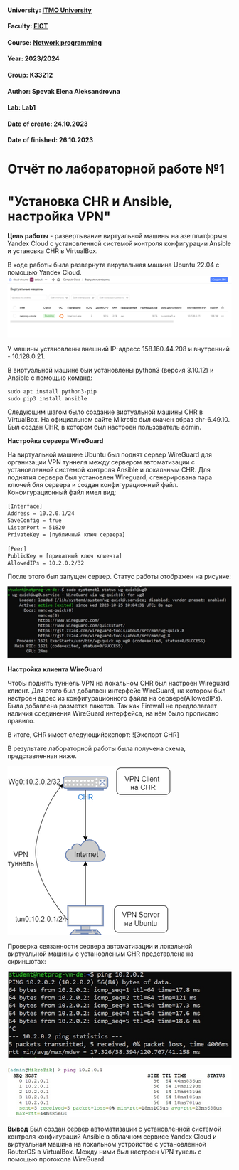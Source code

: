 #### University: [ITMO University](https://##3itmo.ru/ru/)
#### Faculty: [FICT](https://fict.itmo.ru)
#### Course: [Network programming](https://github.com/itmo-ict-faculty/network-programming)
#### Year: 2023/2024
#### Group: K33212
#### Author: Spevak Elena Aleksandrovna
#### Lab: Lab1
#### Date of create: 24.10.2023
#### Date of finished: 26.10.2023

# **Отчёт по лабораторной работе №1**
# "Установка CHR и Ansible, настройка VPN"

**Цель работы** - развертывание виртуальной машины на азе платформы Yandex Cloud с установленной системой контроля конфигурации Ansible и установка CHR в VirtualBox.

В ходе работы была развернута вирутальная машина Ubuntu 22.04 с помощью Yandex Cloud.
![scheme](https://github.com/LenaSpevak/2023-2024-network_programming-k34212-spevak_e_a/blob/main/lab1/screenshots/VM_YandexCloud.png)

У машины установлены внешний IP-адресс 158.160.44.208 и внутренний - 10.128.0.21.

В виртуальной машине быи установлены python3 (версия 3.10.12) и Ansible с помощью команд:

```
sudo apt install python3-pip
sudo pip3 install ansible
```
Следующим шагом было создание виртуальной машины CHR в VirtualBox. На официальном сайте Mikrotic был скачен образ chr-6.49.10. Был создан CHR, в котором был настроен пользователь admin.

**Настройка сервера WireGuard**

На виртуальной машине Ubuntu был поднят сервер  WireGuard для организации VPN туннеля между сервером автоматизации с установленной системой контроля Ansible и локальным CHR.
Для поднятия сервера был установлен Wireguard, сгенерирована пара ключей бля сервера и создан конфигурационный файл.
Конфигурационный файл имел вид:

```
[Interface]
Address = 10.2.0.1/24
SaveConfig = true
ListenPort = 51820
PrivateKey = [публичный ключ сервера]

[Peer]
PublicKey = [приватный ключ клиента]
AllowedIPs = 10.2.0.2/32
```
После этого был запущен сервер. Статус работы отображен на рисунке:

![Статус работы Wireguard](https://github.com/LenaSpevak/2023-2024-network_programming-k34212-spevak_e_a/blob/main/lab1/screenshots/status_wireguard.png)

**Настройка клиента WireGuard**

Чтобы поднять туннель VPN на локальном CHR был настроен Wireguard клиент. Для этого был добалвен интерфейс WireGuard, на котором был настроен адрес из конфигурационного файла на сервере(AllowedIPs). Была добавлена разметка пакетов. Так как Firewall не предполагает наличия соединения WireGuard интерфейса, на нём было прописано правило.

В итоге, CHR имеет следующийэкспорт:
![Экспорт CHR]

В результате лабораторной работы была получена схема, представленная ниже.

![Схема сети](https://github.com/LenaSpevak/2023-2024-network_programming-k34212-spevak_e_a/blob/main/lab1/NP_schema_lab1.png)

Проверка связанности сервера автоматизации и локальной виртуальной машины с установленым CHR представлена на скриншотах:

![ping_ubuntu](https://github.com/LenaSpevak/2023-2024-network_programming-k34212-spevak_e_a/blob/main/lab1/screenshots/ping_ubuntu.png)

![ping_cht](https://github.com/LenaSpevak/2023-2024-network_programming-k34212-spevak_e_a/blob/main/lab1/screenshots/ping_chr.png)

**Вывод**
Был создан сервер автоматизации с установленной системой контроля конфигураций Ansible в облачном сервисе Yandex Cloud и виртуальная машина на локальном устройстве с установленной RouterOS в VirtualBox. Между ними был настроен VPN тунель с помощью протокола WireGuard.




